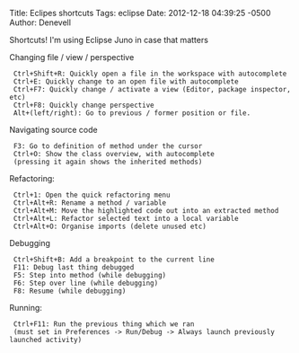 Title: Eclipes shortcuts
Tags: eclipse
Date: 2012-12-18 04:39:25 -0500 
Author: Denevell


Shortcuts! I'm using Eclipse Juno in case that matters

Changing file / view / perspective

     Ctrl+Shift+R: Quickly open a file in the workspace with autocomplete
     Ctrl+E: Quickly change to an open file with autocomplete
     Ctrl+F7: Quickly change / activate a view (Editor, package inspector, etc)
     Ctrl+F8: Quickly change perspective
     Alt+(left/right): Go to previous / former position or file.

Navigating source code

     F3: Go to definition of method under the cursor
     Ctrl+O: Show the class overview, with autocomplete
     (pressing it again shows the inherited methods) 

Refactoring:

     Ctrl+1: Open the quick refactoring menu
     Ctrl+Alt+R: Rename a method / variable
     Ctrl+Alt+M: Move the highlighted code out into an extracted method
     Ctrl+Alt+L: Refactor selected text into a local variable
     Ctrl+Alt+O: Organise imports (delete unused etc)

Debugging

     Ctrl+Shift+B: Add a breakpoint to the current line
     F11: Debug last thing debugged
     F5: Step into method (while debugging)
     F6: Step over line (while debugging)
     F8: Resume (while debugging)

Running:

     Ctrl+F11: Run the previous thing which we ran  
     (must set in Preferences -> Run/Debug -> Always launch previously launched activity)

